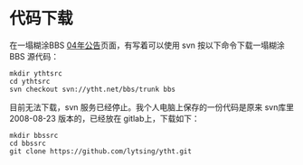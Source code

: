 # 代码下载

在一塌糊涂BBS [04年公告](http://bbsdev.ytht.net/Ytht.Net/?t=1504155844)页面，有写着可以使用 svn 按以下命令下载一塌糊涂 BBS 源代码：

```
mkdir ythtsrc
cd ythtsrc
svn checkout svn://ytht.net/bbs/trunk bbs
```

目前无法下载，svn 服务已经停止。我个人电脑上保存的一份代码是原来 svn库里 2008-08-23 版本的，已经放在 gitlab上，下载如下：

```
mkdir bbssrc
cd bbssrc
git clone https://github.com/lytsing/ytht.git
```



